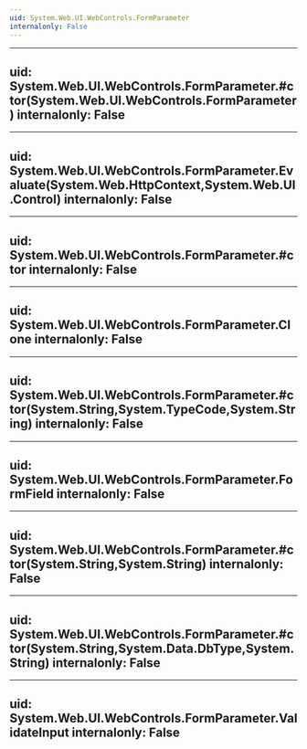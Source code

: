 ```yaml
---
uid: System.Web.UI.WebControls.FormParameter
internalonly: False
---
```


---
uid: System.Web.UI.WebControls.FormParameter.#ctor(System.Web.UI.WebControls.FormParameter)
internalonly: False
---

---
uid: System.Web.UI.WebControls.FormParameter.Evaluate(System.Web.HttpContext,System.Web.UI.Control)
internalonly: False
---

---
uid: System.Web.UI.WebControls.FormParameter.#ctor
internalonly: False
---

---
uid: System.Web.UI.WebControls.FormParameter.Clone
internalonly: False
---

---
uid: System.Web.UI.WebControls.FormParameter.#ctor(System.String,System.TypeCode,System.String)
internalonly: False
---

---
uid: System.Web.UI.WebControls.FormParameter.FormField
internalonly: False
---

---
uid: System.Web.UI.WebControls.FormParameter.#ctor(System.String,System.String)
internalonly: False
---

---
uid: System.Web.UI.WebControls.FormParameter.#ctor(System.String,System.Data.DbType,System.String)
internalonly: False
---

---
uid: System.Web.UI.WebControls.FormParameter.ValidateInput
internalonly: False
---
